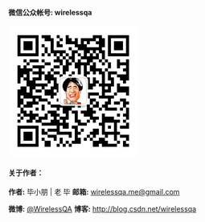 
####  微信公众帐号: wirelessqa 
![wirelessqa](./img/qrcode_for_gh_fdde1fe2880a_258.jpg)

#### 关于作者：

**作者:** 毕小朋 | 老 毕  **邮箱:** <wirelessqa.me@gmail.com> 

**微博:** [@WirelessQA](http://www.weibo.com/wirelessqa) **博客:** <http://blog.csdn.net/wirelessqa>

